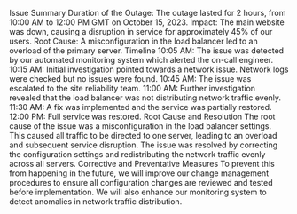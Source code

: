  Issue Summary
Duration of the Outage: The outage lasted for 2 hours, from 10:00 AM to 12:00 PM GMT on October 15, 2023.
Impact: The main website was down, causing a disruption in service for approximately 45% of our users.
Root Cause: A misconfiguration in the load balancer led to an overload of the primary server.
Timeline
10:05 AM: The issue was detected by our automated monitoring system which alerted the on-call engineer.
10:15 AM: Initial investigation pointed towards a network issue. Network logs were checked but no issues were found.
10:45 AM: The issue was escalated to the site reliability team.
11:00 AM: Further investigation revealed that the load balancer was not distributing network traffic evenly.
11:30 AM: A fix was implemented and the service was partially restored.
12:00 PM: Full service was restored.
Root Cause and Resolution
The root cause of the issue was a misconfiguration in the load balancer settings. This caused all traffic to be directed to one server, leading to an overload and subsequent service disruption.
The issue was resolved by correcting the configuration settings and redistributing the network traffic evenly across all servers.
Corrective and Preventative Measures
To prevent this from happening in the future, we will improve our change management procedures to ensure all configuration changes are reviewed and tested before implementation.
We will also enhance our monitoring system to detect anomalies in network traffic distribution.
